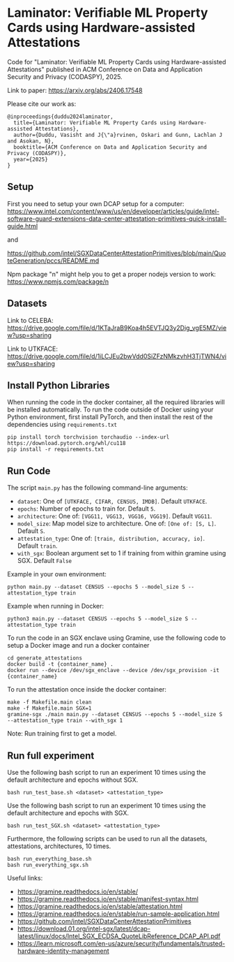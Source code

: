 # Laminator: Verifiable ML Property Cards using Hardware-assisted Attestations

Code for "Laminator: Verifiable ML Property Cards using Hardware-assisted Attestations" published in ACM Conference on Data and Application Security and Privacy (CODASPY), 2025.

Link to paper: https://arxiv.org/abs/2406.17548

Please cite our work as:
```
@inproceedings{duddu2024laminator,
  title={Laminator: Verifiable ML Property Cards using Hardware-assisted Attestations},
  author={Duddu, Vasisht and J{\"a}rvinen, Oskari and Gunn, Lachlan J and Asokan, N},
  booktitle={ACM Conference on Data and Application Security and Privacy (CODASPY)},
  year={2025}
}

```

## Setup
First you need to setup your own DCAP setup for a computer:
https://www.intel.com/content/www/us/en/developer/articles/guide/intel-software-guard-extensions-data-center-attestation-primitives-quick-install-guide.html

and

https://github.com/intel/SGXDataCenterAttestationPrimitives/blob/main/QuoteGeneration/pccs/README.md

Npm package "n" might help you to get a proper nodejs version to work: https://www.npmjs.com/package/n

## Datasets

Link to CELEBA: https://drive.google.com/file/d/1KTaJraB9Koa4h5EVTJQ3y2Dig_vgE5MZ/view?usp=sharing

Link to UTKFACE: https://drive.google.com/file/d/1iLCJEu2bwVdd0SiZFzNMkzvhH3TjTWN4/view?usp=sharing


## Install Python Libraries
When running the code in the docker container, all the required libraries will be installed automatically. To run the code outside of Docker using your Python environment, first install PyTorch, and then install the rest of the dependencies using `requirements.txt`

```
pip install torch torchvision torchaudio --index-url https://download.pytorch.org/whl/cu118
pip install -r requirements.txt
```

## Run Code
The script `main.py` has the following command-line arguments:
- `dataset`: One of `[UTKFACE, CIFAR, CENSUS, IMDB]`. Default `UTKFACE`.
- `epochs`: Number of epochs to train for. Default `5`.
- `architecture`: One of: `[VGG11, VGG13, VGG16, VGG19]`. Default `VGG11`.
- `model_size`: Map model size to architecture. One of: `[One of: [S, L]`. Default `S`.
- `attestation_type`: One of: `[train, distribution, accuracy, io]`. Default `train`.
- `with_sgx`: Boolean argument set to 1 if training from within gramine using SGX. Default `False`

Example in your own environment:
```
python main.py --dataset CENSUS --epochs 5 --model_size S --attestation_type train
```

Example when running in Docker:
```
python3 main.py --dataset CENSUS --epochs 5 --model_size S --attestation_type train
```

To run the code in an SGX enclave using Gramine, use the following code to setup a Docker image and run a docker container
```
cd generate_attestations
docker build -t {container_name} .
docker run --device /dev/sgx_enclave --device /dev/sgx_provision -it {container_name}
```

To run the attestation once inside the docker container:
```
make -f Makefile.main clean
make -f Makefile.main SGX=1
gramine-sgx ./main main.py --dataset CENSUS --epochs 5 --model_size S --attestation_type train --with_sgx 1
```
Note: Run training first to get a model.

## Run full experiment
Use the following bash script to run an experiment 10 times using the default architecture and epochs without SGX. 
```
bash run_test_base.sh <dataset> <attestation_type>
```

Use the following bash script to run an experiment 10 times using the default architecture and epochs with SGX. 
```
bash run_test_SGX.sh <dataset> <attestation_type>
```

Furthermore, the following scripts can be used to run all the datasets, attestations, architectures, 10 times. 
```
bash run_everything_base.sh
bash run_everything_sgx.sh
```


Useful links:

- https://gramine.readthedocs.io/en/stable/
- https://gramine.readthedocs.io/en/stable/manifest-syntax.html
- https://gramine.readthedocs.io/en/stable/attestation.html
- https://gramine.readthedocs.io/en/stable/run-sample-application.html
- https://github.com/intel/SGXDataCenterAttestationPrimitives
- https://download.01.org/intel-sgx/latest/dcap-latest/linux/docs/Intel_SGX_ECDSA_QuoteLibReference_DCAP_API.pdf
- https://learn.microsoft.com/en-us/azure/security/fundamentals/trusted-hardware-identity-management